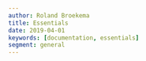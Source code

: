 ```yaml
---
author: Roland Broekema
title: Essentials
date: 2019-04-01
keywords: [documentation, essentials]
segment: general
---
```

